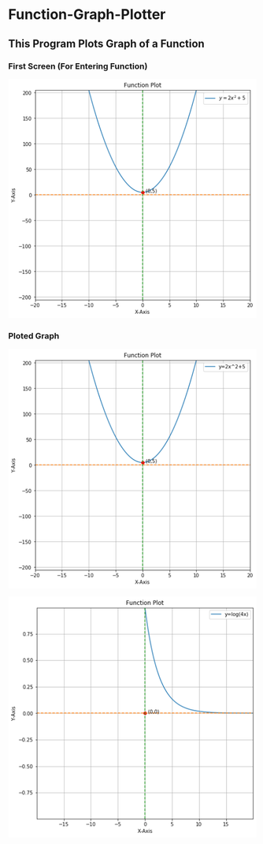 # Function-Graph-Plotter
## This Program Plots Graph of a Function 
### First Screen (For Entering Function)
![Screenshot](ss/1.png)
### Ploted Graph
![Screenshot](ss/2.png)

![Screenshot](ss/3.png)
